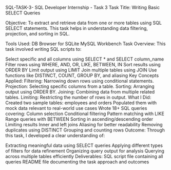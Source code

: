   SQL-TASK-3-
SQL Developer Internship - Task 3
Task Title:
Writing Basic SELECT Queries

Objective:
To extract and retrieve data from one or more tables using SQL SELECT statements. This task helps in understanding data filtering, projection, and sorting in SQL.

Tools Used:
DB Browser for SQLite
MySQL Workbench
Task Overview:
This task involved writing SQL scripts to:

Select specific and all columns using SELECT * and SELECT column_name
Filter rows using WHERE, AND, OR, LIKE, BETWEEN, IN
Sort results using ORDER BY
Limit output using LIMIT
Join multiple tables using JOIN
Use functions like DISTINCT, COUNT, GROUP BY, and aliasing
Key Concepts Applied:
Filtering: Narrowing down rows using conditional statements.
Projection: Selecting specific columns from a table.
Sorting: Arranging output using ORDER BY.
Joining: Combining data from multiple related tables.
Limiting: Restricting the number of rows in output.
What I Did:
Created two sample tables: employees and orders
Populated them with mock data relevant to real-world use cases
Wrote 18+ SQL queries covering:
Column selection
Conditional filtering
Pattern matching with LIKE
Range queries with BETWEEN
Sorting in ascending/descending order
Limiting results
Inner and left joins
Aliasing for better readability
Removing duplicates using DISTINCT
Grouping and counting rows
Outcome:
Through this task, I developed a clear understanding of:

Extracting meaningful data using SELECT queries
Applying different types of filters for data refinement
Organizing query output for analysis
Querying across multiple tables efficiently
Deliverables:
SQL script file containing all queries
README file documenting the task approach and outcomes
